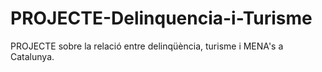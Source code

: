 # PROJECTE-Delinquencia-i-Turisme
PROJECTE sobre la relació entre delinqüència, turisme i MENA's a Catalunya.
